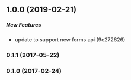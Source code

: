 ## 1.0.0 (2019-02-21)

##### New Features

*  update to support new forms api (9c272626)

### 0.1.1 (2017-05-22)

### 0.1.0 (2017-02-24)
